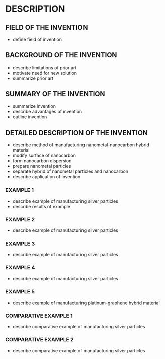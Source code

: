 # DESCRIPTION

## FIELD OF THE INVENTION

- define field of invention

## BACKGROUND OF THE INVENTION

- describe limitations of prior art
- motivate need for new solution
- summarize prior art

## SUMMARY OF THE INVENTION

- summarize invention
- describe advantages of invention
- outline invention

## DETAILED DESCRIPTION OF THE INVENTION

- describe method of manufacturing nanometal-nanocarbon hybrid material
- modify surface of nanocarbon
- form nanocarbon dispersion
- prepare nanometal particles
- separate hybrid of nanometal particles and nanocarbon
- describe application of invention

### EXAMPLE 1

- describe example of manufacturing silver particles
- describe results of example

### EXAMPLE 2

- describe example of manufacturing silver particles

### EXAMPLE 3

- describe example of manufacturing silver particles

### EXAMPLE 4

- describe example of manufacturing silver particles

### EXAMPLE 5

- describe example of manufacturing platinum-graphene hybrid material

### COMPARATIVE EXAMPLE 1

- describe comparative example of manufacturing silver particles

### COMPARATIVE EXAMPLE 2

- describe comparative example of manufacturing silver particles

